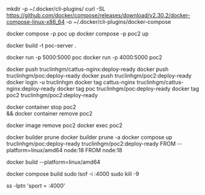 mkdir -p ~/.docker/cli-plugins/
curl -SL https://github.com/docker/compose/releases/download/v2.30.2/docker-compose-linux-x86_64 -o ~/.docker/cli-plugins/docker-compose

docker compose -p poc up
docker compose -p poc2 up

docker build -t poc-server .

docker run -p 5000:5000 poc
docker run -p 4000:5000 poc2

docker push truclinhgm/cattus-nginx:deploy-ready
docker push truclinhgm/poc:deploy-ready
docker push truclinhgm/poc2:deploy-ready
docker login -u truclinhgm
docker tag cattus-nginx truclinhgm/cattus-nginx:deploy-ready
docker tag poc truclinhgm/poc:deploy-ready
docker tag poc2 truclinhgm/poc2:deploy-ready

docker container stop poc2 \
&& docker container remove poc2

docker image remove poc2
docker exec poc2


docker builder prune
docker builder prune -a
docker compose up
truclinhgm/poc:deploy-ready
truclinhgm/poc2:deploy-ready
FROM --platform=linux/amd64 node:18
FROM node:18

docker build --platform=linux/amd64

docker compose build
sudo lsof -i :4000
sudo kill -9 <PID>

ss -lptn 'sport = :4000'